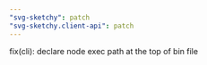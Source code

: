 ```yaml
---
"svg-sketchy": patch
"svg-sketchy.client-api": patch
---
```


fix(cli): declare node exec path at the top of bin file
